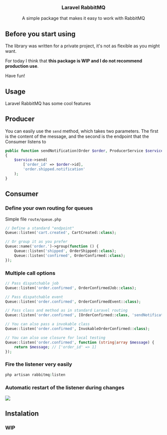 <div align="center">
  <h3 align="center">Laravel RabbitMQ</h3>
  <p align="center">
    A simple package that makes it easy to work with RabbitMQ
  </p>
</div>

## Before you start using

The library was written for a private project, it's not as flexible as you might want.

For today I think that <strong>this package is WIP and I do not recommend production use</strong>.

Have fun!

## Usage
Laravel RabbitMQ has some cool features
<br>

## Producer
You can easily use the `send` method, which takes two parameters. The first is the content of the message, and the second is the endpoint that the Consumer listens to

```php
public function sendNotification(Order $order, ProducerService $service): void
{
    $service->send(
        ['order_id' => $order->id],
        'order.shipped.notification'
    );
}
```

## Consumer
### Define your own routing for queues
Simple file `route/queue.php`

```php
// Define a standard "endpoint"
Queue::listen('cart.created', CartCreated::class);

// Or group it as you prefer
Queue::name('order.')->group(function () {
    Queue::listen('shipped', OrderShipped::class);
    Queue::listen('confirmed', OrderConfirmed::class);
});

```

### Multiple call options

```php
// Pass dispatchable job
Queue::listen('order.confirmed', OrderConfirmedJob::class);

// Pass dispatchable event
Queue::listen('order.confirmed', OrderConfirmedEvent::class);

// Pass class and method as in standard Laravel routing
Queue::listen('order.confirmed', [OrderConfirmed::class, 'sendNotification']);

// You can also pass a invokable class
Queue::listen('order.confirmed', InvokableOrderConfirmed::class);

// You can also use closure for local testing
Queue::listen('order.confirmed', function (string|array $message) {
    return $message; // ['order_id' => 1]
});
```

### Fire the listener very easily
```php
php artisan rabbitmq:listen
```
### Automatic restart of the listener during changes
<img src="https://i.ibb.co/vJkYDZ7/laravel-rabbitmq.png">

## Instalation
### WIP
